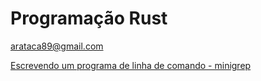 # Programação Rust
arataca89@gmail.com

[Escrevendo um programa de linha de comando - minigrep](https://github.com/arataca89/rust/tree/main/minigrep)

